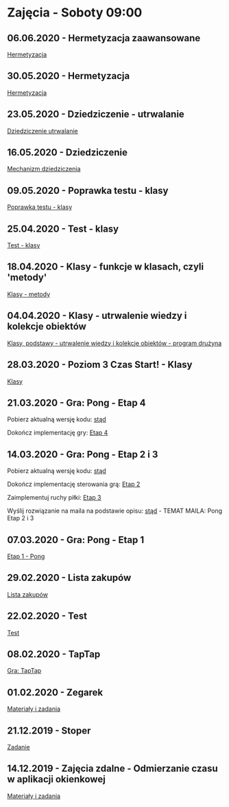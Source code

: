 # Zajęcia - Soboty 09:00

## 06.06.2020 - Hermetyzacja zaawansowane

[Hermetyzacja](T09_HermetyzacjaZaawansowane)

## 30.05.2020 - Hermetyzacja

[Hermetyzacja](T08_Hermetyzacja)

## 23.05.2020 - Dziedziczenie - utrwalanie

[Dziedziczenie utrwalanie](T07_DziedziczenieUtrwalanie)

## 16.05.2020 - Dziedziczenie

[Mechanizm dziedziczenia](T06_Dziedziczenie)

## 09.05.2020 - Poprawka testu - klasy

[Poprawka testu - klasy](T05_PoprawkaKlasy)

## 25.04.2020 - Test - klasy

[Test - klasy](T04_TestKlasy)

## 18.04.2020 - Klasy - funkcje w klasach, czyli 'metody'

[Klasy - metody](T03_Metody)

## 04.04.2020 - Klasy - utrwalenie wiedzy i kolekcje obiektów

[Klasy, podstawy - utrwalenie wiedzy i kolekcje obiektów - program drużyna](T02_KolekcjeObiektow)

## 28.03.2020 - Poziom 3 Czas Start! - Klasy

[Klasy](T01_Klasy)

## 21.03.2020 - Gra: Pong - Etap 4

Pobierz aktualną wersję kodu: [stąd](Download/Temat_22_21.03.zip)

Dokończ implementację gry: [Etap 4](T22_PongE04)

## 14.03.2020 - Gra: Pong - Etap 2 i 3

Pobierz aktualną wersję kodu: [stąd](Download/Temat_22_14.03.zip)

Dokończ implementację sterowania grą: [Etap 2](T22_PongE02#ruch-gracza-po-lewej-stornie---zabezpieczenia)

Zaimplementuj ruchy piłki: [Etap 3](T22_PongE03)

Wyślij rozwiązanie na maila na podstawie opisu: [stąd](../ZdalneInstrukcja#wysyłanie-projektu-aplikacji-okienkowej) - TEMAT MAILA: Pong Etap 2 i 3

## 07.03.2020 - Gra: Pong - Etap 1

[Etap 1 - Pong](T22_PongE01)

## 29.02.2020 - Lista zakupów

[Lista zakupów](T21_ListaZakupow)

## 22.02.2020 - Test

[Test](T20_5_Test_Bomba)

## 08.02.2020 - TapTap

[Gra: TapTap](T20_TapTap)

## 01.02.2020 - Zegarek

[Materiały i zadania](T19_Zegarek)

## 21.12.2019 - Stoper

[Zadanie](T18_Stoper)

## 14.12.2019 - Zajęcia zdalne - Odmierzanie czasu w aplikacji okienkowej

[Materiały i zadania](T17_OdmierzanieCzasu)
